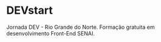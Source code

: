 # DEVstart

Jornada DEV - Rio Grande do Norte.
Formação gratuita em desenvolvimento Front-End SENAI.

